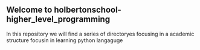 ## Welcome to holbertonschool-higher_level_programming

In this repository we will find a series of directoryes focusing in a academic
structure focusin in learning python langaguge